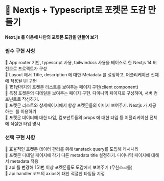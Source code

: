 # 👾 Nextjs + Typescript로 포켓몬 도감 만들기
#### Next.js 를 이용해 나만의 포켓몬 도감을 만들어 보기


### 필수 구현 사항 <br/>

📌 App router 기반, typescript 사용, tailwindcss 사용을 베이스로 한 Nextjs 14 버전으로 프로젝트가 구성<br/>
📌 Layout 에서 Title, description 에 대한 Metadata 를 설정하고, 어플리케이션 전체에 적용될 UI 구현<br/>
📌 151번까지의 포켓몬 리스트를 보여주는 페이지 구현(client component)<br/>
📌 특정 포켓몬의 디테일을 보여주는 페이지 구현. 다이나믹 페이지로 구성하며, 서버 컴포넌트로 작성하기.<br/>
📌 포켓몬 리스트와 상세페이지에서 항상 포켓몬들의 이미지 보여주기. Nextjs 가 제공하는 <Image> 를 이용하기<br/>
📌 포켓몬 데이터에 대한 타입, 컴포넌트들의 props 에 대한 타입 등 어플리케이션 전체에 적절한 타입 명시<br/>

### 선택 구현 사항 <br/>

📌 효율적인 포켓몬 데이터 관리를 위해 tanstack query를 도입해 캐시처리 <br/>
📌 포켓몬 디테일 페이지에 각기 다른 metadata title 설정하기. 다이나믹 페이지에 대해서 metadata 적용 <br/>
📌 api 를 변경해 151번 이상 포켓몬들도 도감에서 보여주기 (무한스크롤) <br/>
🚧 api handler 코드의 axios에 대한 적절한 타입들 지정 <br/>
